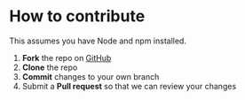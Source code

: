 How to contribute
=================

This assumes you have Node and npm installed.

1. **Fork** the repo on [GitHub](https://github.com/unicodeveloper/lindaikeji-cli)
2. **Clone** the repo
3. **Commit** changes to your own branch
4. Submit a **Pull request** so that we can review your changes
